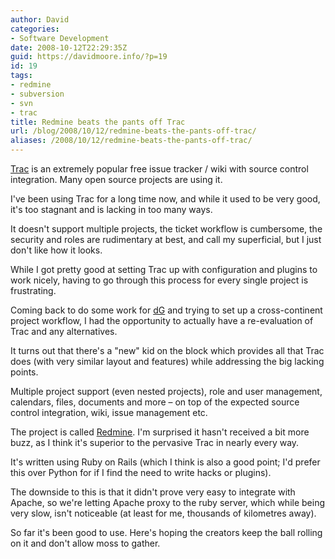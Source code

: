 ```yaml
---
author: David
categories:
- Software Development
date: 2008-10-12T22:29:35Z
guid: https://davidmoore.info/?p=19
id: 19
tags:
- redmine
- subversion
- svn
- trac
title: Redmine beats the pants off Trac
url: /blog/2008/10/12/redmine-beats-the-pants-off-trac/
aliases: /2008/10/12/redmine-beats-the-pants-off-trac/
---
```


<a title="Trac" href="http://trac.edgewall.org" target="_blank">Trac</a> is an extremely popular free issue tracker / wiki with source control integration. Many open source projects are using it.

I've been using Trac for a long time now, and while it used to be very good, it's too stagnant and is lacking in too many ways.

It doesn't support multiple projects, the ticket workflow is cumbersome, the security and roles are rudimentary at best, and call my superficial, but I just don't like how it looks.

While I got pretty good at setting Trac up with configuration and plugins to work nicely, having to go through this process for every single project is frustrating.

Coming back to do some work for <a title="digitalGenus" href="http://www.digitalgenus.com" target="_blank">dG</a> and trying to set up a cross-continent project workflow, I had the opportunity to actually have a re-evaluation of Trac and any alternatives.

It turns out that there's a "new" kid on the block which provides all that Trac does (with very similar layout and features) while addressing the big lacking points.

Multiple project support (even nested projects), role and user management, calendars, files, documents and more &#8211; on top of the expected source control integration, wiki, issue management etc.

The project is called <a title="Redmine" href="http://www.redmine.org/" target="_blank">Redmine</a>. I'm surprised it hasn't received a bit more buzz, as I think it's superior to the pervasive Trac in nearly every way.

It's written using Ruby on Rails (which I think is also a good point; I'd prefer this over Python for if I find the need to write hacks or plugins).

The downside to this is that it didn't prove very easy to integrate with Apache, so we're letting Apache proxy to the ruby server, which while being very slow, isn't noticeable (at least for me, thousands of kilometres away).

So far it's been good to use. Here's hoping the creators keep the ball rolling on it and don't allow moss to gather.